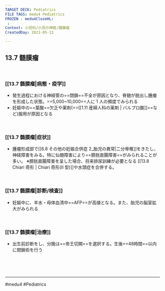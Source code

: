 ```yaml
---
TARGET DECK: Pediatrics
FILE TAGS: medu4 Pediatrics
FROZEN - medu4ClozeHL:
 : 
Context: 小児科/小児の神経/髄膜瘤
CreatedDay: 2021-05-13

---
```


## 13.7 髄膜瘤

<br>

### [[13.7 髄膜瘤|病態・疫学]]
* 発生過程における神経管の==閉鎖==不全が原因となり、脊髄が脱出し腫瘤を形成した状態。==5,000~10,000==人に 1 人の頻度でみられる	
* 妊娠中の==葉酸==欠乏や薬剤(==[[1.11 産婦人科の薬剤  | バルプロ酸]]==など)服用が原因となる
<!--ID: 1620898238550-->


<br>

### [[13.7 髄膜瘤|症状]]
* 腫瘤形成部で[[6.8 その他の妊娠合併症 2_胎児の異常|二分脊椎]]をきたし、神経障害をみる。特に仙髄障害により==膀胱直腸障害==がみられることが多い。
 ※膀胱直腸障害を呈した場合、将来排尿訓練が必要となる
[[13.8 Chiari 奇形 | Chiari 奇形(II 型)]]や水頭症を合併する。
<!--ID: 1620898238556-->


<br>

### [[13.7 髄膜瘤|診断/検査]]
* 妊娠中に、羊水・母体血清中==AFP==が高値となる。また、胎児の脳室拡大がみられる
<!--ID: 1620898238562-->


<br>

### [[13.7 髄膜瘤|治療]]
* 出生前診断をし、分娩は==帝王切開==を選択する。生後==48時間==以内に閉鎖術を行う
<!--ID: 1659431513678-->




<br><br><br>

---
#medu4 #Pediatrics
